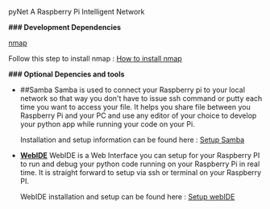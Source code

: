 pyNet A Raspberry Pi Intelligent Network


__### Development Dependencies__

[nmap](https://nmap.org/)

Follow this step to install nmap : [How to install nmap](https://www.raspberrypi.org/documentation/remote-access/ip-address.md)


__### Optional Depencies and tools__

- ##Samba
Samba is used to connect your Raspberry pi to your local network so that way you don't have to issue ssh command or putty each time you want to access your file. It helps you share file between you Raspberry Pi and your PC and use any editor of your choice to develop your python app while running your code on your Pi.

&nbsp;&nbsp;&nbsp;&nbsp;&nbsp; Installation and setup information can be found here : [Setup Samba](https://www.youtube.com/watch?v=iQwWEsuRWUw)

- __[WebIDE](https://learn.adafruit.com/webide/overview)__
WebIDE is a Web Interface you can setup for your Raspberry PI to run and debug your python code running on your Raspberry Pi in real time.
It is straight forward to setup via ssh or terminal on your Raspberry PI.

&nbsp;&nbsp;&nbsp;&nbsp;&nbsp; WebIDE installation and setup can be found here : [Setup webIDE](https://learn.adafruit.com/webide/installation)



